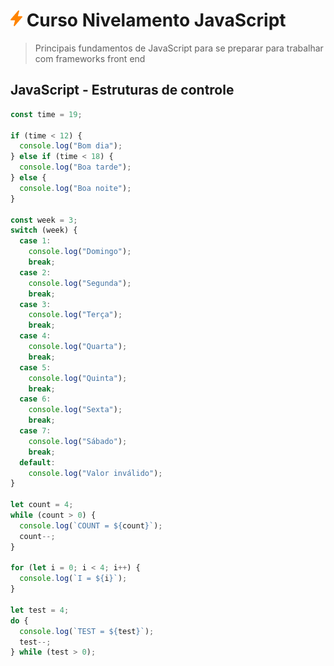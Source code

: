 # ![DevSuperior logo](https://raw.githubusercontent.com/devsuperior/bds-assets/main/ds/devsuperior-logo-small.png) Curso Nivelamento JavaScript

> Principais fundamentos de JavaScript para se preparar para trabalhar com frameworks front end

## JavaScript - Estruturas de controle

```javascript
const time = 19;

if (time < 12) {
  console.log("Bom dia");
} else if (time < 18) {
  console.log("Boa tarde");
} else {
  console.log("Boa noite");
}

const week = 3;
switch (week) {
  case 1:
    console.log("Domingo");
    break;
  case 2:
    console.log("Segunda");
    break;
  case 3:
    console.log("Terça");
    break;
  case 4:
    console.log("Quarta");
    break;
  case 5:
    console.log("Quinta");
    break;
  case 6:
    console.log("Sexta");
    break;
  case 7:
    console.log("Sábado");
    break;
  default:
    console.log("Valor inválido");
}

let count = 4;
while (count > 0) {
  console.log(`COUNT = ${count}`);
  count--;
}

for (let i = 0; i < 4; i++) {
  console.log(`I = ${i}`);
}

let test = 4;
do {
  console.log(`TEST = ${test}`);
  test--;
} while (test > 0);
```
